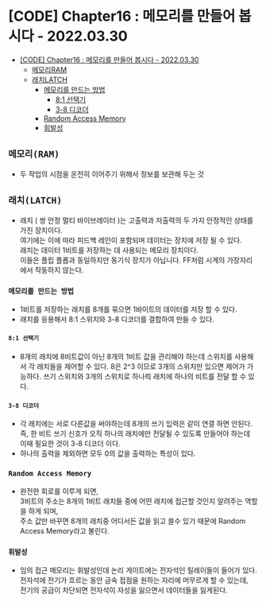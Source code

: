 # [CODE] Chapter16 : 메모리를 만들어 봅시다 - 2022.03.30

<!-- TOC -->

- [[CODE] Chapter16 : 메모리를 만들어 봅시다 - 2022.03.30](#code-chapter16--%EB%A9%94%EB%AA%A8%EB%A6%AC%EB%A5%BC-%EB%A7%8C%EB%93%A4%EC%96%B4-%EB%B4%85%EC%8B%9C%EB%8B%A4---20220330)
  - [메모리RAM](#%EB%A9%94%EB%AA%A8%EB%A6%ACram)
  - [래치LATCH](#%EB%9E%98%EC%B9%98latch)
    - [메모리를 만드는 방법](#%EB%A9%94%EB%AA%A8%EB%A6%AC%EB%A5%BC-%EB%A7%8C%EB%93%9C%EB%8A%94-%EB%B0%A9%EB%B2%95)
      - [8:1 선택기](#81-%EC%84%A0%ED%83%9D%EA%B8%B0)
      - [3-8 디코더](#3-8-%EB%94%94%EC%BD%94%EB%8D%94)
    - [Random Access Memory](#random-access-memory)
    - [휘발성](#%ED%9C%98%EB%B0%9C%EC%84%B1)

<!-- /TOC -->

## `메모리(RAM)`
- 두 작업의 시점을 온전히 이어주기 위해서 정보를 보관해 두는 것

## `래치(LATCH)`
- 래치 ( 쌍 안정 멀티 바이브레이터 )는 고출력과 저출력의 두 가지 안정적인 상태를 가진 장치이다.  
  여기에는 이에 따라 피드백 레인이 포함되며 데이터는 장치에 저장 될 수 있다.  
  래치는 데이터 1비트를 저장하는 데 사용되는 메모리 장치이다.  
  이들은 플립 플롭과 동일하지만 동기식 장치가 아닙니다. FF처럼 시계의 가장자리에서 작동하지 않는다.

### `메모리를 만드는 방법`
- 1비트를 저장하는 래치를 8개를 묶으면 1바이트의 데이터를 저장 할 수 있다.  
- 래치를 응용해서 8:1 스위치와 3-8 디코더를 결합하여 만들 수 있다.

#### `8:1 선택기`
- 8개의 래치에 8비트값이 아닌 8개의 1비트 값을 관리해야 하는데
  스위치를 사용해서 각 래치들을 제어할 수 있다.
  8은 2^3 이므로 3개의 스위치만 있으면 제어가 가능하다.
  쓰기 스위치와 3개의 스위치로 하나릐 래치에 하나의 비트를 전달 할 수 있다.

#### `3-8 디코더`
- 각 래치에는 서로 다른값을 써야하는데 8개의 쓰기 입력은 같이 연결 하면 안된다.  
  즉, 한 비트 쓰기 신호가 오직 하나의 래치에만 전달될 수 있도록 만들어야 하는데  
  이때 필요한 것이 3-8 디코더 이다.
- 하나의 출력을 제외하면 모두 0의 값을 출력하는 특성이 있다.

### `Random Access Memory`
- 완전한 회로를 이루게 되면,  
  3비트의 주소는 8개의 1비트 래치들 중에 어떤 래치에 접근할 것인지 알려주는 역할을 하게 되며,  
  주소 값만 바꾸면 8개의 래치중 어디서든 값을 읽고 쓸수 있기 때문에 Random Access Memory라고 불린다.

### `휘발성`
- 임의 접근 메모리는 휘발성인데 논리 게이트에는 전자석인 릴레이들이 들어가 있다.  
  전자석에 전기가 흐르는 동안 금속 접점을 원하는 자리에 머무르게 할 수 있는데,  
  전기의 공급이 차단되면 전자석이 자성을 잃으면서 데이터들을 잃게된다.  